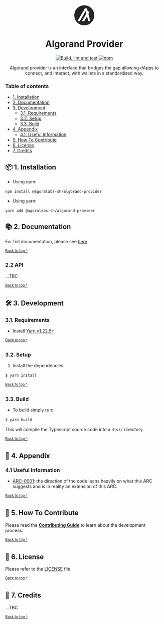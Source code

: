<p align="center">
  <img alt="Circular Algorand icon" src="assets/logo.svg" style="padding-top: 15px" height="64" />
</p>

<h1 align="center">
  Algorand Provider
</h1>

<p align="center">
  <a href="https://github.com/agoralabs-sh/algorand-provider/actions/workflows/lint_build_test.yml" target="_blank">
    <img src="https://github.com/agoralabs-sh/algorand-provider/actions/workflows/lint_build_test.yml/badge.svg" alt="Build, lint and test" />
  </a>
  <a href="https://img.shields.io/npm/v/@agoralabs-sh/algorand-provider" target="_blank">
    <img src="https://img.shields.io/npm/v/@agoralabs-sh/algorand-provider" alt="npm" />
  </a>
</p>

<p align="center">
  Algorand provider is an interface that bridges the gap allowing dApps to connect, and interact, with wallets in a standardized way.
</p>

### Table of contents

* [1. Installation](#-1-installation)
* [2. Documentation](#-2-documentation)
* [3. Development](#-3-development)
  * [3.1. Requirements](#31-requirements)
  * [3.2. Setup](#32-setup)
  * [3.3. Build](#33-build)
* [4. Appendix](#-4-appendix)
  * [4.1. Useful Information](#41-useful-information)
* [5. How To Contribute](#-5-how-to-contribute)
* [6. License](#-6-license)
* [7. Credits](#-7-credits)

## 📦 1. Installation

* Using npm:
```shell
npm install @agoralabs-sh/algorand-provider
```

* Using yarn:
```shell
yarn add @agoralabs-sh/algorand-provider
```

## 📚 2. Documentation

For full documentation, please see [here][documentation].

<sup>[Back to top ^][table-of-contents]</sup>

### 2.2 API

...TBC

<sup>[Back to top ^][table-of-contents]</sup>

## 🛠 3. Development

### 3.1. Requirements

* Install [Yarn v1.22.5+][yarn]

<sup>[Back to top ^][table-of-contents]</sup>

### 3.2. Setup

1. Install the dependencies:
```bash
$ yarn install
```

<sup>[Back to top ^][table-of-contents]</sup>

### 3.3. Build

* To build simply run:
```bash
$ yarn build
```

This will compile the Typescript source code into a `dist/` directory.

<sup>[Back to top ^][table-of-contents]</sup>

## 📑 4. Appendix

### 4.1 Useful Information

* [ARC-0001][arc-0001]: the direction of the code leans heavily on what this ARC suggests and is in reality an extension of this ARC.

<sup>[Back to top ^][table-of-contents]</sup>

## 👏 5. How To Contribute

Please read the [**Contributing Guide**][contribute] to learn about the development process.

<sup>[Back to top ^][table-of-contents]</sup>

## 📄 6. License

Please refer to the [LICENSE][license] file.

<sup>[Back to top ^][table-of-contents]</sup>

## 🎉 7. Credits

...TBC

<sup>[Back to top ^][table-of-contents]</sup>

<!-- Links -->
[arc-0001]: https://github.com/algorandfoundation/ARCs/blob/main/ARCs/arc-0001.md
[contribute]: ./CONTRIBUTING.md
[documentation]: https://algorand-provider.agoralabs.sh
[license]: ./LICENSE
[table-of-contents]: #table-of-contents
[yarn]: https://yarnpkg.com/
